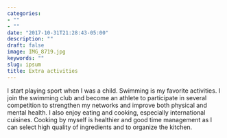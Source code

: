 ```yaml
---
categories:
- ""
- ""
date: "2017-10-31T21:28:43-05:00"
description: ""
draft: false
image: IMG_8719.jpg
keywords: ""
slug: ipsum
title: Extra activities
---
```


I start playing sport when I was a child. Swimming is my favorite activities. I join the swimming club and become an athlete to participate in several competition to strengthen my networks and improve both physical and mental health. I also enjoy eating and cooking, especially international cuisines. Cooking by myself is healthier and good time management as I can select high quality of ingredients and to organize the kitchen. 